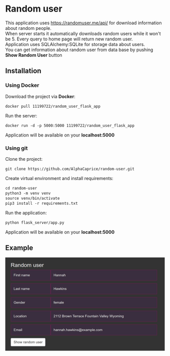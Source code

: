 # Random user

This application uses ​https://randomuser.me/api/ for download information about random people. <br>
When server starts it automatically downloads random users while it won't be 5. Every query to home page will return new random user.  
Application uses SQLAlchemy:SQLite for storage data about users.<br>
You can get information about random user from data base by pushing <br>
<b>Show Random User</b> button

## Installation

### Using Docker

Download the project via <b>Docker</b>: 
```
docker pull 11199722/random_user_flask_app
```
Run the server:
```
docker run -d -p 5000:5000 11199722/random_user_flask_app
```
Application will be available on your <b>localhost:5000</b>

### Using git
Clone the project:
```
git clone https://github.com/AlphaCaprice/random-user.git
```
Create virtual environment and install requirements:
```
cd random-user
python3 -m venv venv
source venv/bin/activate
pip3 install -r requirements.txt
```
Run the application:
```
python flask_server/app.py
```
Application will be available on your <b>localhost:5000</b>
## Example
![alt text](app_example.png)